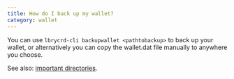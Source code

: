 ```yaml
---
title: How do I back up my wallet?
category: wallet
---
```


You can use `lbrycrd-cli backupwallet <pathtobackup>` to back up your wallet, or alternatively you can copy the wallet.dat file manually to anywhere you choose.

See also: [important directories](https://lbry.io/faq/lbry-directories).
